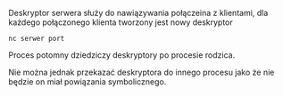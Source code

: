 Deskryptor serwera służy do nawiązywania połączeina z klientami, dla każdego połączonego klienta tworzony jest nowy deskryptor

`nc serwer port`

Proces potomny dziedziczy deskryptory po procesie rodzica.

Nie można jednak przekazać deskryptora do innego procesu jako że nie będzie on miał powiązania symbolicznego.

